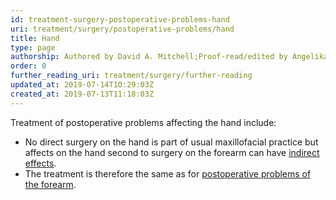 ```yaml
---
id: treatment-surgery-postoperative-problems-hand
uri: treatment/surgery/postoperative-problems/hand
title: Hand
type: page
authorship: Authored by David A. Mitchell;Proof-read/edited by Angelika Sebald
order: 0
further_reading_uri: treatment/surgery/further-reading
updated_at: 2019-07-14T10:29:03Z
created_at: 2019-07-13T11:18:03Z
---
```


<p>Treatment of postoperative problems affecting the hand include:</p>
<ul>
    <li>No direct surgery on the hand is part of usual maxillofacial
        practice but affects on the hand second to surgery on
        the forearm can have <a href="/diagnosis/a-z/postoperative-problems/lower-arm">indirect effects</a>.</li>
    <li>The treatment is therefore the same as for <a href="/treatment/surgery/postoperative-problems/lower-arm">postoperative problems of the forearm</a>.</li>
</ul>
